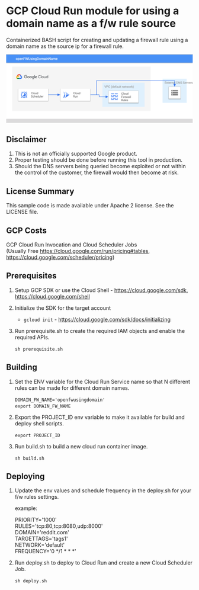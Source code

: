<!--
Copyright 2020 Google LLC

Licensed under the Apache License, Version 2.0 (the "License");
you may not use this file except in compliance with the License.
You may obtain a copy of the License at

     https://www.apache.org/licenses/LICENSE-2.0

Unless required by applicable law or agreed to in writing, software
distributed under the License is distributed on an "AS IS" BASIS,
WITHOUT WARRANTIES OR CONDITIONS OF ANY KIND, either express or implied.
See the License for the specific language governing permissions and
limitations under the License.
-->

# GCP Cloud Run module for using a domain name as a f/w rule source

Containerized BASH script for creating and updating a firewall rule using a domain name as the source ip for a firewall rule.

![Architecture](Architecture.png)

## Disclaimer

1. This is not an officially supported Google product.
1. Proper testing should be done before running this tool in production.
1. Should the DNS servers being queried become exploited or not within the control of the customer, the firewall would then become at risk.

## License Summary

This sample code is made available under Apache 2 license. See the LICENSE file.

## GCP Costs

GCP Cloud Run Invocation and Cloud Scheduler Jobs  
(Usually Free <https://cloud.google.com/run/pricing#tables>, <https://cloud.google.com/scheduler/pricing>)

## Prerequisites

1. Setup GCP SDK or use the Cloud Shell - <https://cloud.google.com/sdk>, <https://cloud.google.com/shell>

1. Initialize the SDK for the target account

   * `gcloud init` - <https://cloud.google.com/sdk/docs/initializing>

1. Run prerequisite.sh to create the required IAM objects and enable the required APIs.  

    `sh prerequisite.sh`

## Building

1. Set the ENV variable for the Cloud Run Service name so that N different rules can be made for different domain names.  

    `DOMAIN_FW_NAME='openfwusingdomain'`  
    `export DOMAIN_FW_NAME`

1. Export the PROJECT_ID env variable to make it available for build and deploy shell scripts.  

    `export PROJECT_ID`  

1. Run build.sh to build a new cloud run container image.

    `sh build.sh`

## Deploying

1. Update the env values and schedule frequency in the deploy.sh for your f/w rules settings.

    example:

    PRIORITY='1000'  
    RULES='tcp:80,tcp:8080,udp:8000'  
    DOMAIN='reddit.com'  
    TARGETTAGS='tags1'  
    NETWORK='default'  
    FREQUENCY='0 */1 * * *'  

1. Run deploy.sh to deploy to Cloud Run and create a new Cloud Scheduler Job.

    `sh deploy.sh`
